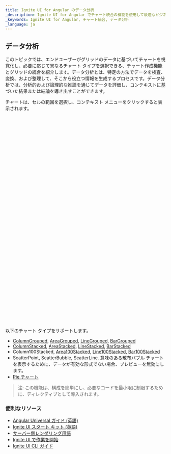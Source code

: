 ```yaml
---
title: Ignite UI for Angular のデータ分析
_description: Ignite UI for Angular でチャート統合の機能を使用して最適なビジネス目標を達成するためのデータ分析手段を提供する方法。
_keywords: Ignite UI for Angular, チャート統合, データ分析
_language: ja
---
```


## データ分析 
このトピックでは、エンドユーザーがグリッドのデータに基づいてチャートを視覚化し、必要に応じて異なるチャート タイプを選択できる、チャート作成機能とグリッドの統合を紹介します。データ分析とは、特定の方法でデータを検査、変換、および整理して、そこから役立つ情報を生成するプロセスです。データ分析では、分析的および論理的な推論を通じてデータを評価し、コンテキストに基づいた結果または結論を導き出すことができます。

チャートは、セルの範囲を選択し、コンテキスト メニューをクリックすると表示されます。

<div class="sample-container loading" style="height: 650px;">
    <iframe id="grid-dynamic-chart" frameborder="0" seamless="" width="100%" height="100%" data-src="{environment:demosBaseUrl}/grid/grid-dynamic-chart-data" class="lazyload"></iframe>
</div>

以下のチャート タイプをサポートします。
- [ColumnGrouped](../../data-chart-type-category-series.md), [AreaGrouped](../../data-chart-type-category-area-series.md), [LineGrouped](../../data-chart-type-category-line-series.md), [BarGrouped](../../data-chart-type-category-series.md)
- [ColumnStacked](../../data-chart-type-stacked-column-series.md), [AreaStacked](../../data-chart-type-category-spline-area-series.md), [LineStacked](../../data-chart-type-stacked-line-series.md), [BarStacked](../../data-chart-type-stacked-bar-series.md)
- Column100Stacked, [Area100Stacked](../../data-chart-type-stacked-100-area-series.md), [Line100Stacked](../../data-chart-type-stacked-100-line-series.md), [Bar100Stacked](../../data-chart-type-stacked-100-bar-series.md)
- ScatterPoint, ScatterBubble, ScatterLine. 意味のある散布バブル チャートを表示するために、データが有効な形式でない場合、プレビューを無効にします。
- [Pie チャート](../../pie-chart.md)

> 注: この機能は、構成を簡単にし、必要なコードを最小限に制限するために、ディレクティブとして導入されます。

### 便利なリソース

<div class="divider--half"></div>

* [Angular Universal ガイド (英語)](https://angular.io/guide/universal)
* [Ignite UI スタート キット (英語)](https://github.com/IgniteUI/ng-universal-example)
* [サーバー側レンダリング用語](https://developers.google.com/web/updates/2019/02/rendering-on-the-web)
* [Ignite UI で作業を開始](../getting_started.md)
* [Ignite UI CLI ガイド](../cli/step-by-step-guide.md)